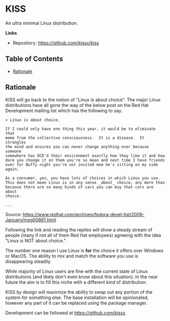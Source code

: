 # KISS

An ultra minimal Linux distribution.

**Links**

- Repository: <https://github.com/kissx/kiss>


## Table of Contents

<!-- vim-markdown-toc GFM -->

* [Rationale](#rationale)

<!-- vim-markdown-toc -->

## Rationale

KISS will go back to the notion of "Linux is about choice". The major Linux distributions have all gone the way of the below post on the Red Hat Development mailing list which has the following to say.

```
> Linux is about choice.

If I could only have one thing this year, it would be to eliminate that
meme from the collective consciousness.  It is a disease.  It strangles
the mind and ensures you can never change anything ever because someone
somewhere has OCD'd their environment exactly how they like it and how
dare you change it on them you're so mean and next time I have friends
over for Buffy night you're not invited mom he's sitting on my side
again.

As a consumer, yes, you have lots of choices in which Linux you use.
This does not mean Linux is in any sense _about_ choice, any more than
because there are so many kinds of cars you can buy that cars are about
choice.

...
```

Source: <https://www.redhat.com/archives/fedora-devel-list/2008-January/msg00861.html>

Following the link and reading the replies will show a steady stream of people (many if not all of them Red Hat employees) agreeing with the idea "Linux is NOT about choice.".

The number one reason I use Linux is **for** the choice it offers over Windows or MacOS. The ability to mix and match the software you use is disappearing steadily.

While majority of Linux users are fine with the current state of Linux distributions (and likely don't even know about this situation). In the near future the aim is to fill this niche with a different kind of distribution.

KISS by design will maximize the ability to swap out any portion of the system for something else. The base installation will be opinionated, however any part of it can be replaced using the package manager.

Development can be followed at <https://github.com/kissx>.
